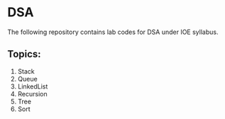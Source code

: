 # DSA

The following repository contains lab codes for DSA under IOE syllabus.

## Topics:

1. Stack
2. Queue
3. LinkedList
4. Recursion
5. Tree
6. Sort

